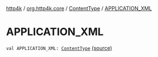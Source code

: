 [http4k](../../index.md) / [org.http4k.core](../index.md) / [ContentType](index.md) / [APPLICATION_XML](./-a-p-p-l-i-c-a-t-i-o-n_-x-m-l.md)

# APPLICATION_XML

`val APPLICATION_XML: `[`ContentType`](index.md) [(source)](https://github.com/http4k/http4k/blob/master/http4k-core/src/main/kotlin/org/http4k/core/ContentType.kt#L22)